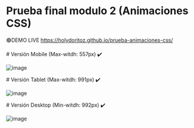 ﻿# Prueba final modulo 2 (Animaciones CSS)
 🟢DEMO LIVE https://holydoritoz.github.io/prueba-animaciones-css/
 
﻿# Versión Mobile (Max-witdh: 557px) ✔️ 

![image](https://github.com/holydoritoz/prueba-animaciones-css/assets/54608904/d9f28353-6c6b-4ce1-9826-e4b04334c01d)

﻿# Versión Tablet (Max-witdh: 991px) ✔️ 

![image](https://github.com/holydoritoz/prueba-animaciones-css/assets/54608904/7a8c7bf6-8cbd-4153-8e2c-e1bba7581328)

﻿# Versión Desktop (Min-witdh: 992px) ✔️ 

![image](https://github.com/holydoritoz/prueba-animaciones-css/assets/54608904/5b19494a-de29-4a01-8ecb-a62e9d544bc2)


